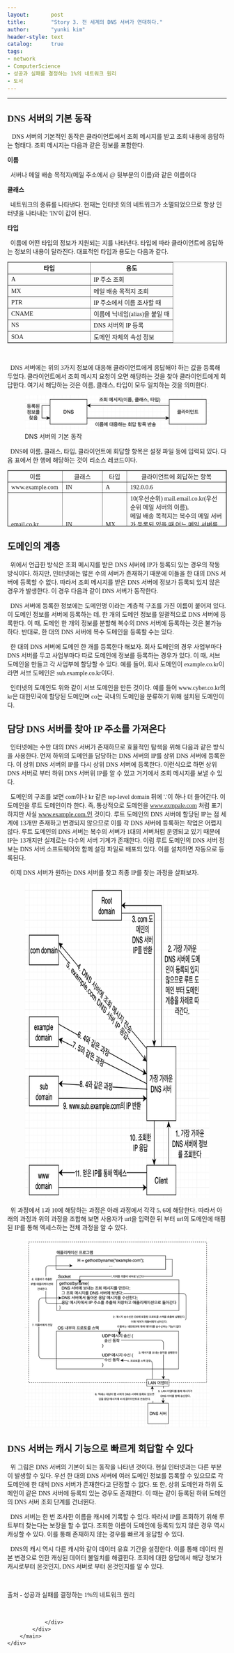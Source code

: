 ```yaml
---
layout:       post
title:        "Story 3. 전 세계의 DNS 서버가 연대하다."
author:       "yunki kim"
header-style: text
catalog:      true
tags: 
- network
- ComputerScience
- 성공과 실패를 결정하는 1%의 네트워크 원리
- 도서
---
```


<head></head>
<body id="tt-body-page" class="">
<div id="wrap" class="wrap-right">
    <div id="container">
        <main class="main ">
            <div class="area-main">
                <div class="area-view">
                    <div class="article-header"></div>
                    <hr>
                    <div class="article-view">
                        <div class="contents_style">
                            <h2 data-ke-size="size26"><span style="font-family: 'Noto Serif KR';"><b>DNS 서버의 기본 동작</b></span></h2>
<p data-ke-size="size16"><span style="font-family: 'Noto Serif KR';">&nbsp; &nbsp;DNS 서버의 기본적인 동작은 클라이언트에서 조회 메시지를 받고 조회 내용에 응답하는 형태다. 조회 메시지는 다음과 같은 정보를 포함한다.</span></p>
<p data-ke-size="size16"><span style="font-family: 'Noto Serif KR';"><b>이름</b></span></p>
<p data-ke-size="size16"><span style="font-family: 'Noto Serif KR';">&nbsp; 서버나 메일 배송 목적지(메일 주소에서 @ 뒷부분의 이름)와 같은 이름이다</span></p>
<p data-ke-size="size16"><span style="font-family: 'Noto Serif KR';"><b>클래스</b></span></p>
<p data-ke-size="size16"><span style="font-family: 'Noto Serif KR';">&nbsp; 네트워크의 종류를 나타낸다. 현재는 인터넷 외의 네트워크가 소멸되었으므로 항상 인터넷을 나타내는 'IN'이 값이 된다.</span></p>
<p data-ke-size="size16"><span style="font-family: 'Noto Serif KR';"><b>타입</b></span></p>
<p data-ke-size="size16"><span style="font-family: 'Noto Serif KR';">&nbsp; 이름에 어떤 타입의 정보가 지원되는 지를 나타낸다. 타입에 따라 클라이언트에 응답하는 정보의 내용이 달라진다. 대표적인 타입과 용도는 다음과 같다.</span></p>
<table style="border-collapse: collapse; width: 100%;" border="1" data-ke-align="alignLeft" data-ke-style="style1">
<tbody>
<tr>
<td style="width: 50%; text-align: center;"><span style="font-family: 'Noto Serif KR';"><b>타입</b></span></td>
<td style="width: 50%; text-align: center;"><span style="font-family: 'Noto Serif KR';"><b>용도</b></span></td>
</tr>
<tr>
<td style="width: 50%;"><span style="font-family: 'Noto Serif KR';">A</span></td>
<td style="width: 50%;"><span style="font-family: 'Noto Serif KR';">IP 주소 조회</span></td>
</tr>
<tr>
<td style="width: 50%;"><span style="font-family: 'Noto Serif KR';">MX</span></td>
<td style="width: 50%;"><span style="font-family: 'Noto Serif KR';">메일 배송 목적지 조회</span></td>
</tr>
<tr>
<td style="width: 50%;"><span style="font-family: 'Noto Serif KR';">PTR</span></td>
<td style="width: 50%;"><span style="font-family: 'Noto Serif KR';">IP 주소에서 이름 조사할 때</span></td>
</tr>
<tr>
<td style="width: 50%;"><span style="font-family: 'Noto Serif KR';">CNAME</span></td>
<td style="width: 50%;"><span style="font-family: 'Noto Serif KR';">이름에 닉네임(alias)을 붙일 때</span></td>
</tr>
<tr>
<td style="width: 50%;"><span style="font-family: 'Noto Serif KR';">NS</span></td>
<td style="width: 50%;"><span style="font-family: 'Noto Serif KR';">DNS 서버의 IP 등록</span></td>
</tr>
<tr>
<td style="width: 50%;"><span style="font-family: 'Noto Serif KR';">SOA</span></td>
<td style="width: 50%;"><span style="font-family: 'Noto Serif KR';">도메인 자체의 속성 정보</span></td>
</tr>
</tbody>
</table>
<p data-ke-size="size16">&nbsp;</p>
<p data-ke-size="size16"><span style="font-family: 'Noto Serif KR';">&nbsp; DNS 서버에는 위의 3가지 정보에 대응해 클라이언트에게 응답해야 하는 값을 등록해 두었다. 클라이언트에서 조회 메시지 요청이 오면 해당하는 것을 찾아 클라이언트에게 회답한다. 여기서 해당하는 것은 이름, 클래스, 타입이 모두 일치하는 것을 의미한다.</span></p>
<p></p><figure class="imageblock alignCenter">
    <span data-lightbox="lightbox">
        <img src="/img/U3RvcnkgMy4g7KCEIOyEuOqzhOydmCBETlMg7ISc67KE6rCAIOyXsOuMgO2VmOuLpC4=/img.png">
    </span>
    <figcaption>DNS 서버의 기본 동작</figcaption>
</figure><p></p>
<p data-ke-size="size16"><span style="font-family: 'Noto Serif KR';">&nbsp; DNS에 이름, 클래스, 타입, 클라이언트에 회답할 항목은 설정 파일 등에 입력되 있다. 다음 표에서 한 행에 해당하는 것이 리소스 레코드이다.</span></p>
<table style="border-collapse: collapse; width: 100%; height: 129px;" border="1" data-ke-align="alignLeft" data-ke-style="style1">
<tbody>
<tr style="height: 19px;">
<td style="width: 25%; text-align: center; height: 19px;"><span style="font-family: 'Noto Serif KR';">이름</span></td>
<td style="width: 18.2558%; text-align: center; height: 19px;"><span style="font-family: 'Noto Serif KR';">클래스</span></td>
<td style="width: 11.279%; text-align: center; height: 19px;"><span style="font-family: 'Noto Serif KR';">타입</span></td>
<td style="width: 45.4652%; text-align: center; height: 19px;"><span style="font-family: 'Noto Serif KR';">클라이언트에 회답하는 항목</span></td>
</tr>
<tr style="height: 17px;">
<td style="width: 25%; height: 17px;"><span style="font-family: 'Noto Serif KR';">www.example.com</span></td>
<td style="width: 18.2558%; height: 17px;"><span style="font-family: 'Noto Serif KR';">IN</span></td>
<td style="width: 11.279%; height: 17px;"><span style="font-family: 'Noto Serif KR';">A</span></td>
<td style="width: 45.4652%; height: 17px;"><span style="font-family: 'Noto Serif KR';">192.0.0.6</span></td>
</tr>
<tr style="height: 76px;">
<td style="width: 25%; height: 76px;"><span style="font-family: 'Noto Serif KR';">email.co.kr</span></td>
<td style="width: 18.2558%; height: 76px;"><span style="font-family: 'Noto Serif KR';">IN</span></td>
<td style="width: 11.279%; height: 76px;"><span style="font-family: 'Noto Serif KR';">MX</span></td>
<td style="width: 45.4652%; height: 76px;"><span style="font-family: 'Noto Serif KR';">10(우선순위) mail.email.co.kr(우선순위 메일 서버의 이름),</span><br><span style="font-family: 'Noto Serif KR';">메일 배송 목적지는 복수의 메일 서버가 등록되 있을 때 어느 메일 서버를 우선 선택해야 하는지를 판단하기 위한 값이다. 작은 값을 우선적으로 선택한다.</span></td>
</tr>
<tr style="height: 17px;">
<td style="width: 25%; height: 17px;"><span style="font-family: 'Noto Serif KR';">...</span></td>
<td style="width: 18.2558%; height: 17px;"><span style="font-family: 'Noto Serif KR';">...</span></td>
<td style="width: 11.279%; height: 17px;"><span style="font-family: 'Noto Serif KR';">...</span></td>
<td style="width: 45.4652%; height: 17px;"><span style="font-family: 'Noto Serif KR';">...</span></td>
</tr>
</tbody>
</table>
<h2 data-ke-size="size26"><span style="font-family: 'Noto Serif KR';"><b>도메인의 계층</b></span></h2>
<p data-ke-size="size16"><span style="font-family: 'Noto Serif KR';">&nbsp; 위에서 언급한 방식은 조회 메시지를 받은 DNS 서버에 IP가 등록되 있는 경우의 작동 방식이다. 하지만, 인터넷에는 많은 수의 서버가 존재하기 때문에 이들을 한 대의 DNS 서버에 등록할 수 없다. 따라서 조회 메시지를 받은 DNS 서버에 정보가 등록되 있지 않은 경우가 발생한다. 이 경우 다음과 같이 DNS 서버가 동작한다.&nbsp;&nbsp;</span></p>
<p data-ke-size="size16"><span style="font-family: 'Noto Serif KR';">&nbsp; DNS 서버에 등록한 정보에는 도메인명 이라는 계층적 구조를 가진 이름이 붙어져 있다. 이 도메인 정보를 서버에 등록하는 데, 한 개의 도메인 정보를 일괄적으로 DNS 서버에 등록한다. 이 때, 도메인 한 개의 정보를 분할해 복수의 DNS 서버에 등록하는 것은 불가능하다. 반대로, 한 대의 DNS 서버에 복수 도메인을 등록할 수는 있다.</span></p>
<p data-ke-size="size16"><span style="font-family: 'Noto Serif KR';">&nbsp; 한 대의 DNS 서버에 도메인 한 개를 등록한다 해보자. 회사 도메인의 경우 사업부마다 DNS 서버를 두고 사업부마다 따로 도메인에 정보를 등록하는 경우가 있다. 이 때, 서브 도메인을 만들고 각 사업부에 할당할 수 있다. 예를 들어, 회사 도메인이 example.co.kr이라면 서브 도메인은 sub.example.co.kr이다.</span></p>
<p data-ke-size="size16"><span style="font-family: 'Noto Serif KR';">&nbsp; 인터넷의 도메인도 위와 같이 서브 도메인을 만든 것이다. 예를 들어 www.cyber.co.kr의 kr은 대한민국에 할당된 도메인며 co는 국내의 도메인을 분류하기 위해 설치된 도메인이다.&nbsp;</span></p>
<h2 data-ke-size="size26"><span style="font-family: 'Noto Serif KR';"><b>담당 DNS 서버를 찾아 IP 주소를 가져온다</b></span></h2>
<p data-ke-size="size16"><span style="font-family: 'Noto Serif KR';">&nbsp; 인터넷에는 수만 대의 DNS 서버가 존재하므로 효율적인 탐색을 위해 다음과 같은 방식을 사용한다. 먼저 하위의 도메인을 담당하는 DNS 서버의 IP를 상위 DNS 서버에 등록한다. 이 상위 DNS 서버의 IP를 다시 상위 DNS 서버에 등록한다. 이런식으로 하면 상위 DNS 서버로 부터 하위 DNS 서버위 IP를 알 수 있고 거기에서 조회 메시지를 보낼 수 있다.</span></p>
<p data-ke-size="size16"><span style="font-family: 'Noto Serif KR';">&nbsp; 도메인의 구조를 보면 com이나 kr 같은 top-level domain 뒤에 '.'이 하나 더 들어간다. 이 도메인을 루트 도메인이라 한다. 즉, 통상적으로 도메인을 <a href="http://www.exmpale.com">www.exmpale.com</a>&nbsp;처럼 표기하지만 사실 <a href="http://www.example.com.인">www.example.com.인</a> 것이다. 루트 도메인의 DNS 서버에 할당된 IP는 점 세계에 13개만 존재하고 변경되지 않으므로 이를 각 DNS 서버에 등록하는 작업은 어렵지 않다. 루트 도메인의 DNS 서버는 복수의 서버가 1대의 서버처럼 운영되고 있기 때문에 IP는 13개지만 실제로는 다수의 서버 기계가 존재한다. 이럼 루트 도메인의 DNS 서버 정보는 DNS 서버 소프트웨어와 함께 설정 파일로 배포되 있다. 이를 설치하면 자동으로 등록된다.</span></p>
<p data-ke-size="size16"><span style="font-family: 'Noto Serif KR';">&nbsp; 이제 DNS 서버가 원하는 DNS 서버를 찾고 최종 IP를 찾는 과정을 살펴보자.</span></p>
<p></p><figure class="imageblock alignCenter" width="749" height="723">
    <span data-lightbox="lightbox">
        <img src="/img/U3RvcnkgMy4g7KCEIOyEuOqzhOydmCBETlMg7ISc67KE6rCAIOyXsOuMgO2VmOuLpC4=/img_1.png" width="749" height="723">
    </span>
    <figcaption></figcaption>
</figure><p></p>
<p data-ke-size="size16"><span style="font-family: 'Noto Serif KR';"><b>&nbsp;&nbsp;</b>위 과정에서 1과 10에 해당하는 과정은 아래 과정에서 각각 5, 6에 해당한다. 따라서 아래의 과정과 위의 과정을 조합해 보면 사용자가 url을 입력한 뒤 부터 url의 도메인에 매핑된 IP를 통해 엑세스하는 전체 과정을 알 수 있다.</span></p>
<p></p><figure class="imageblock alignCenter">
    <span data-lightbox="lightbox">
        <img src="/img/U3RvcnkgMy4g7KCEIOyEuOqzhOydmCBETlMg7ISc67KE6rCAIOyXsOuMgO2VmOuLpC4=/img_2.png">
    </span>
    <figcaption></figcaption>
</figure><p></p>
<h2 data-ke-size="size26"><span style="font-family: 'Noto Serif KR';"><b>DNS 서버는 캐시 기능으로 빠르게 회답할 수 있다</b></span></h2>
<p data-ke-size="size16"><span style="font-family: 'Noto Serif KR';">&nbsp; 위 그림은 DNS 서버의 기본이 되는 동작을 나타낸 것이다. 현실 인터넷과는 다른 부분이 발생할 수 있다. 우선 한 대의 DNS 서버에 여러 도메인 정보를 등록할 수 있으므로 각 도메인에 한 대씩 DNS 서버가 존재한다고 단정할 수 없다. 또 한, 상위 도메인과 하위 도메인이 같은 DNS 서버에 등록되 있는 경우도 존재한다. 이 때는 같이 등록된 하위 도메인의 DNS 서버 조회 단계를 건너뛴다.</span></p>
<p data-ke-size="size16"><span style="font-family: 'Noto Serif KR';">&nbsp; DNS 서버는 한 번 조사한 이름을 캐시에 기록할 수 있다. 따라서 IP를 조회하기 위해 루트부터 찾는다는 보장을 할 수 없다. 조회한 이름이 도메인에 등록되 있지 않은 경우 역시 캐싱할 수 있다. 이를 통해 존재하지 않는 경우를 빠르게 응답할 수 있다.</span></p>
<p data-ke-size="size16"><span style="font-family: 'Noto Serif KR';">&nbsp; DNS의 캐시 역시 다른 캐시와 같이 데이터 유효 기간을 설정한다. 이를 통해 데이터 원본 변경으로 인한 캐싱된 데이터 불일치를 해결한다. 조회에 대한 응답에서 해당 정보가 캐시로부터 온것인지, DNS 서버로 부터 온것인지를 알 수 있다.</span><span style="font-family: 'Noto Serif KR';"></span></p>
<p data-ke-size="size16">&nbsp;</p>
<p data-ke-size="size16"><span style="font-family: 'Noto Serif KR';">출처 - 성공과 실패를 결정하는 1%의 네트워크 원리</span></p>
                        </div>
                        <br>
                        <div class="tags"></div>
                    </div>
                    
                </div>
            </div>
        </main>
    </div>
</div>


</body>